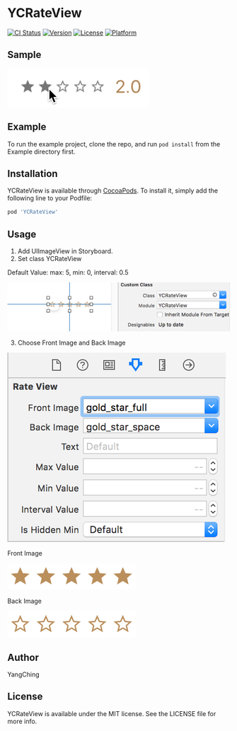# YCRateView

[![CI Status](https://img.shields.io/travis/stormy.petrel@msa.hinet.net/YCRateView.svg?style=flat)](https://travis-ci.org/stormy.petrel@msa.hinet.net/YCRateView)
[![Version](https://img.shields.io/cocoapods/v/YCRateView.svg?style=flat)](https://cocoapods.org/pods/YCRateView)
[![License](https://img.shields.io/cocoapods/l/YCRateView.svg?style=flat)](https://cocoapods.org/pods/YCRateView)
[![Platform](https://img.shields.io/cocoapods/p/YCRateView.svg?style=flat)](https://cocoapods.org/pods/YCRateView)

## Sample

<img src="https://github.com/YangChing/YCRateView/blob/master/Image/animation.gif" />

## Example

To run the example project, clone the repo, and run `pod install` from the Example directory first.

## Installation

YCRateView is available through [CocoaPods](https://cocoapods.org). To install
it, simply add the following line to your Podfile:

```ruby
pod 'YCRateView'
```

## Usage

1. Add UIImageView in Storyboard. 
2. Set class YCRateView

Default Value:
max: 5, min: 0, interval: 0.5

 <img src="https://github.com/YangChing/YCRateView/blob/master/Image/class_setting.png" />
 
3. Choose Front Image and Back Image

<img src="https://github.com/YangChing/YCRateView/blob/master/Image/init_setting.png" />

Front Image

<img src="https://github.com/YangChing/YCRateView/blob/master/Example/YCRateView/Images.xcassets/gold_star_full.imageset/gold_star_full%403x.png" />

Back Image

<img src="https://github.com/YangChing/YCRateView/blob/master/Example/YCRateView/Images.xcassets/gold_star_space.imageset/gold_star_space%403x.png" />


## Author

YangChing

## License

YCRateView is available under the MIT license. See the LICENSE file for more info.
